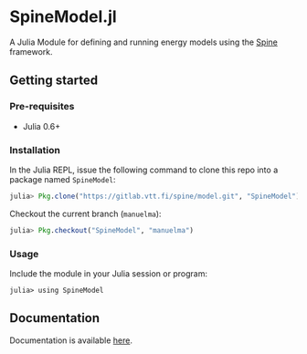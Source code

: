 # SpineModel.jl

A Julia Module for defining and running energy models using the  [Spine](http://www.spine-model.org/) framework.

## Getting started

### Pre-requisites

- Julia 0.6+

### Installation

In the Julia REPL, issue the following command to clone this repo into a package named `SpineModel`:

```julia
julia> Pkg.clone("https://gitlab.vtt.fi/spine/model.git", "SpineModel")
```

Checkout the current branch (`manuelma`):

```julia
julia> Pkg.checkout("SpineModel", "manuelma")
```

### Usage

Include the module in your Julia session or program:

```
julia> using SpineModel
```

## Documentation

Documentation is available [here](docs/build/index.md).
